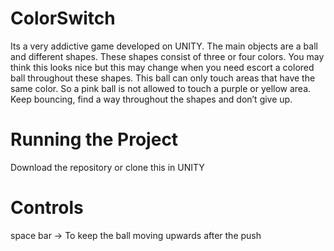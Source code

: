 # ColorSwitch
Its a very addictive game developed on UNITY. The main objects are a ball and different shapes. These shapes consist of three or four colors. You may think this looks nice but this may change when you need escort a colored ball throughout these shapes. This ball can only touch areas that have the same color. So a pink ball is not allowed to touch a purple or yellow area. Keep bouncing, find a way throughout the shapes and don’t give up.

# Running the Project
Download the repository or clone this in UNITY

# Controls
space bar ->  To keep the ball moving upwards after the push



